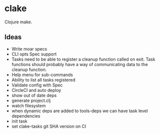 # clake

Clojure make.

## Ideas

- Write moar specs
- CLI opts Spec support
- Tasks need to be able to register a cleanup function called on exit. Task functions
should probably have a way of communicating data to the cleanup function.
- Help menu for sub-commands
- Ability to list all tasks registered
- Validate config with Spec
- CircleCI and auto deploy
- show out of date deps
- generate project.clj
- watch filesystem
- when dynamic deps are added to tools-deps we can have task level dependencies
- init task
- set clake-tasks git SHA version on CI